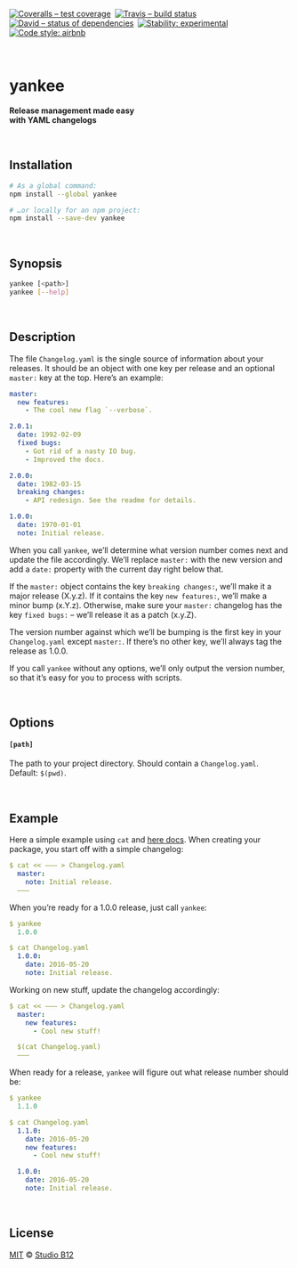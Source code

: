 [![Coveralls – test coverage
](https://img.shields.io/coveralls/studio-b12/yankee.svg?style=flat-square
)](https://coveralls.io/r/studio-b12/yankee
) [![Travis – build status
](https://img.shields.io/travis/studio-b12/yankee/master.svg?style=flat-square
)](https://travis-ci.org/studio-b12/yankee
) [![David – status of dependencies
](https://img.shields.io/david/studio-b12/yankee.svg?style=flat-square
)](https://david-dm.org/studio-b12/yankee
) [![Stability: experimental
](https://img.shields.io/badge/stability-experimental-yellow.svg?style=flat-square
)](https://nodejs.org/api/documentation.html#documentation_stability_index
) [![Code style: airbnb
](https://img.shields.io/badge/code%20style-airbnb-777777.svg?style=flat-square)
](https://github.com/airbnb/javascript)




<a id="/"></a>&nbsp;

# yankee

**Release management made easy  
with YAML changelogs**




<a id="/installation"></a>&nbsp;

## Installation

```sh
# As a global command:
npm install --global yankee

# …or locally for an npm project:
npm install --save-dev yankee
```




<a id="/synopsis"></a>&nbsp;

## Synopsis

```sh
yankee [<path>]  
yankee [--help]
```




<a id="/description"></a>&nbsp;

## Description

The file `Changelog.yaml` is the single source of information about your releases. It should be an object with one key per release and an optional `master:` key at the top. Here’s an example:

```yaml
master:
  new features:
    - The cool new flag `--verbose`.

2.0.1:
  date: 1992-02-09
  fixed bugs:
    - Got rid of a nasty IO bug.
    - Improved the docs.

2.0.0:
  date: 1982-03-15
  breaking changes:
    - API redesign. See the readme for details.

1.0.0:
  date: 1970-01-01
  note: Initial release.
```

When you call `yankee`, we’ll determine what version number comes next and update the file accordingly. We’ll replace `master:` with the new version and add a `date:` property with the current day right below that.

If the `master:` object contains the key `breaking changes:`, we’ll make it a major release (X.y.z). If it contains the key `new features:`, we’ll make a minor bump (x.Y.z). Otherwise, make sure your `master:` changelog has the key `fixed bugs:` – we’ll release it as a patch (x.y.Z).

The version number against which we’ll be bumping is the first key in your `Changelog.yaml` except `master:`. If there’s no other key, we’ll always tag the release as 1.0.0.

If you call `yankee` without any options, we’ll only output the version number, so that it’s easy for you to process with scripts.




<a id="/options"></a>&nbsp;

## Options

<!-- @options start -->
#### `[path]`
The path to your project directory. Should contain a `Changelog.yaml`. Default: `$(pwd)`.
<!-- @options end -->




<a id="/example"></a>&nbsp;

## Example

Here a simple example using `cat` and [here docs](https://en.wikipedia.org/wiki/Here_document#Unix_shells). When creating your package, you start off with a simple changelog:

```yaml
$ cat << ——— > Changelog.yaml
  master:
    note: Initial release.
  ———
```

When you’re ready for a 1.0.0 release, just call `yankee`:

```yaml
$ yankee
  1.0.0

$ cat Changelog.yaml
  1.0.0:
    date: 2016-05-20
    note: Initial release.
```

Working on new stuff, update the changelog accordingly:

```yaml
$ cat << ——— > Changelog.yaml
  master:
    new features:
      - Cool new stuff!

  $(cat Changelog.yaml)
  ———
```

When ready for a release, `yankee` will figure out what release number should be:

```yaml
$ yankee
  1.1.0

$ cat Changelog.yaml
  1.1.0:
    date: 2016-05-20
    new features:
      - Cool new stuff!

  1.0.0:
    date: 2016-05-20
    note: Initial release.
```




<a id="/license"></a>&nbsp;

## License

[MIT](https://github.com/studio-b12/yankee/License.md) © [Studio B12](http://studio-b12.de)
